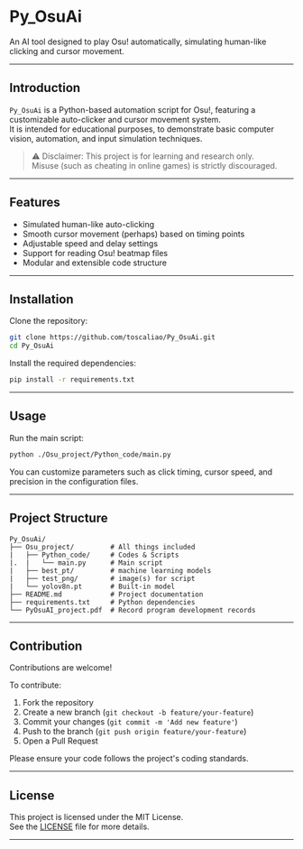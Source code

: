# Py_OsuAi
An AI tool designed to play Osu! automatically, simulating human-like clicking and cursor movement.

---
## Introduction

`Py_OsuAi` is a Python-based automation script for Osu!, featuring a customizable auto-clicker and cursor movement system.  
It is intended for educational purposes, to demonstrate basic computer vision, automation, and input simulation techniques.

> ⚠️ Disclaimer: This project is for learning and research only.  
> Misuse (such as cheating in online games) is strictly discouraged.
---
## Features

- Simulated human-like auto-clicking
- Smooth cursor movement (perhaps) based on timing points
- Adjustable speed and delay settings
- Support for reading Osu! beatmap files
- Modular and extensible code structure
---
## Installation

Clone the repository:

```bash
git clone https://github.com/toscaliao/Py_OsuAi.git
cd Py_OsuAi
```

Install the required dependencies:

```bash
pip install -r requirements.txt
```
---
## Usage

Run the main script:

```bash
python ./Osu_project/Python_code/main.py
```

You can customize parameters such as click timing, cursor speed, and precision in the configuration files.  

---
## Project Structure

```
Py_OsuAi/
├── Osu_project/         # All things included
|   ├── Python_code/     # Codes & Scripts
|.  |   └── main.py      # Main script
|   ├── best_pt/         # machine learning models
|   ├── test_png/        # image(s) for script
|   └── yolov8n.pt       # Built-in model
├── README.md            # Project documentation
├── requirements.txt     # Python dependencies
└── PyOsuAI_project.pdf  # Record program development records

```
---
## Contribution

Contributions are welcome!

To contribute:

1. Fork the repository
2. Create a new branch (`git checkout -b feature/your-feature`)
3. Commit your changes (`git commit -m 'Add new feature'`)
4. Push to the branch (`git push origin feature/your-feature`)
5. Open a Pull Request

Please ensure your code follows the project's coding standards.

---
## License

This project is licensed under the MIT License.  
See the [LICENSE](LICENSE) file for more details.


---
